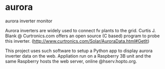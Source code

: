 # aurora
aurora inverter monitor 

Aurora inverters are widely used to connect fv plants to the grid.
Curtis J. Blank @ Curtronics.com offers an open source (C based) program to probe this inverter. (http://www.curtronics.com/Solar/AuroraData.html#GetIt)

This project uses such software to setup a Python app to display aurora inverter data on the web. Appliation run on a Raspberry 3B unit and the same Raspberry hosts the web server, online @hserv.hopto.org.
